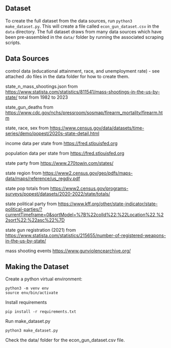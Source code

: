 ## Dataset

To create the full dataset from the data sources, run `python3 make_dataset.py`. This will create a file called `econ_gun_dataset.csv` in the `data` directory. The full dataset draws from many data sources which have been pre-assembled in the `data/` folder by running the associated scraping scripts.

## Data Sources
control data (educational attainment, race, and unemployment rate) - see attached .do files in the data folder for how to create them.

state_n_mass_shootings.json from https://www.statista.com/statistics/811541/mass-shootings-in-the-us-by-state/ total from 1982 to 2023

state_gun_deaths from https://www.cdc.gov/nchs/pressroom/sosmap/firearm_mortality/firearm.htm

state, race, sex from https://www.census.gov/data/datasets/time-series/demo/popest/2020s-state-detail.html

income data per state from https://fred.stlouisfed.org

population data per state from https://fred.stlouisfed.org

state party from https://www.270towin.com/states/

state region from https://www2.census.gov/geo/pdfs/maps-data/maps/reference/us_regdiv.pdf

state pop totals from https://www2.census.gov/programs-surveys/popest/datasets/2020-2022/state/totals/

state political party from https://www.kff.org/other/state-indicator/state-political-parties/?currentTimeframe=0&sortModel=%7B%22colId%22:%22Location%22,%22sort%22:%22asc%22%7D

state gun registration (2021) from https://www.statista.com/statistics/215655/number-of-registered-weapons-in-the-us-by-state/

mass shooting events https://www.gunviolencearchive.org/

## Making the Dataset

Create a python virtual environment:

```
python3 -m venv env
source env/bin/activate
```

Install requirements

```
pip install -r requirements.txt
```

Run make_dataset.py

```
python3 make_dataset.py
```

Check the data/ folder for the econ_gun_dataset.csv file.
